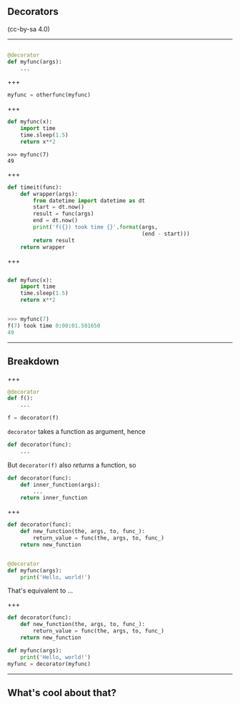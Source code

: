 ## Decorators

(cc-by-sa 4.0)

---

```python

@decorator
def myfunc(args):
    ...

```

+++


```python
myfunc = otherfunc(myfunc)
```

+++

```python
def myfunc(x):
    import time
    time.sleep(1.5)
    return x**2
```

```
>>> myfunc(7)
49
```

+++

```python
def timeit(func):
    def wrapper(args):
        from datetime import datetime as dt
        start = dt.now()
        result = func(args)
        end = dt.now()
        print('f({}) took time {}'.format(args,
                                          (end - start)))
        return result
    return wrapper
```

+++

```python

def myfunc(x):
    import time
    time.sleep(1.5)
    return x**2


>>> myfunc(7)
f(7) took time 0:00:01.501650
49
```


---

## Breakdown

+++

```python
@decorator
def f():
    ...
```

```python
f = decorator(f)
```

`decorator` takes a function as argument, hence

```python
def decorator(func):
    ...
```

But `decorator(f)` also _returns_ a function, so

```python
def decorator(func):
    def inner_function(args):
        ...
    return inner_function

```

+++

```python
def decorator(func):
    def new_function(the, args, to, func_):
        return_value = func(the, args, to, func_)
    return new_function


@decorator
def myfunc(args):
    print('Hello, world!')

```

That's equivalent to ...

+++

```python
def decorator(func):
    def new_function(the, args, to, func_):
        return_value = func(the, args, to, func_)
    return new_function

def myfunc(args):
    print('Hello, world!')
myfunc = decorator(myfunc)
```

---

## What's cool about that?
